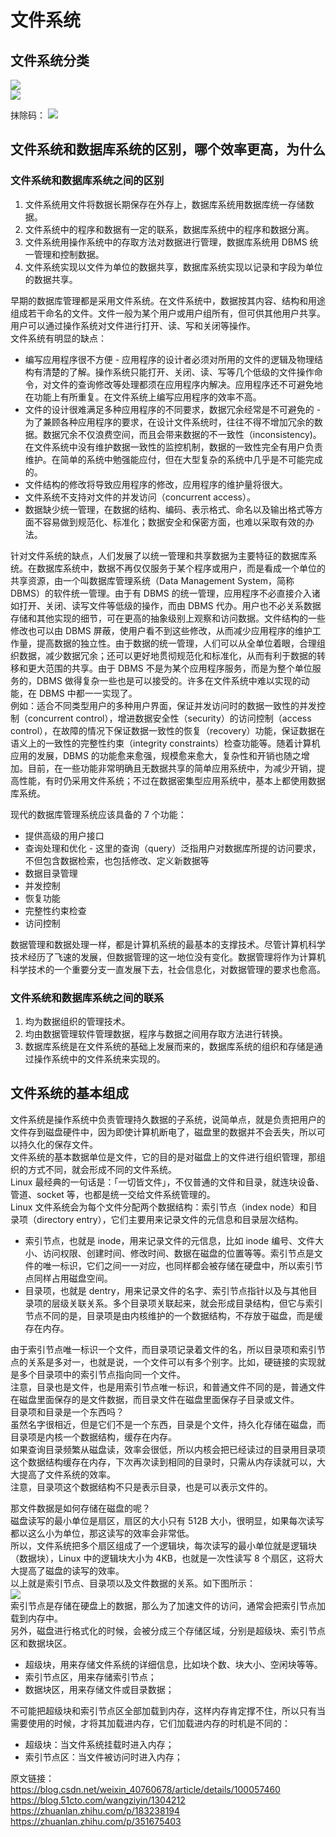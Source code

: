 # 文件系统
## 文件系统分类
![](./不同的文件系统.png)  
![](./不同的文件系统2.png)  

抹除码：
![](./erasure-coding.png)  

## 文件系统和数据库系统的区别，哪个效率更高，为什么
### 文件系统和数据库系统之间的区别
1. 文件系统用文件将数据长期保存在外存上，数据库系统用数据库统一存储数据。
2. 文件系统中的程序和数据有一定的联系，数据库系统中的程序和数据分离。
3. 文件系统用操作系统中的存取方法对数据进行管理，数据库系统用 DBMS 统一管理和控制数据。
4. 文件系统实现以文件为单位的数据共享，数据库系统实现以记录和字段为单位的数据共享。
  
早期的数据库管理都是采用文件系统。在文件系统中，数据按其内容、结构和用途组成若干命名的文件。文件一般为某个用户或用户组所有，但可供其他用户共享。用户可以通过操作系统对文件进行打开、读、写和关闭等操作。  
文件系统有明显的缺点：  
* 编写应用程序很不方便 - 应用程序的设计者必须对所用的文件的逻辑及物理结构有清楚的了解。操作系统只能打开、关闭、读、写等几个低级的文件操作命令，对文件的查询修改等处理都须在应用程序内解决。应用程序还不可避免地在功能上有所重复。在文件系统上编写应用程序的效率不高。
* 文件的设计很难满足多种应用程序的不同要求，数据冗余经常是不可避免的 - 为了兼顾各种应用程序的要求，在设计文件系统时，往往不得不增加冗余的数据。数据冗余不仅浪费空间，而且会带来数据的不一致性（inconsistency)。在文件系统中没有维护数据一致性的监控机制，数据的一致性完全有用户负责维护。在简单的系统中勉强能应付，但在大型复杂的系统中几乎是不可能完成的。
* 文件结构的修改将导致应用程序的修改，应用程序的维护量将很大。
* 文件系统不支持对文件的并发访问（concurrent access）。
* 数据缺少统一管理，在数据的结构、编码、表示格式、命名以及输出格式等方面不容易做到规范化、标准化；数据安全和保密方面，也难以采取有效的办法。

针对文件系统的缺点，人们发展了以统一管理和共享数据为主要特征的数据库系统。在数据库系统中，数据不再仅仅服务于某个程序或用户，而是看成一个单位的共享资源，由一个叫数据库管理系统（Data Management System，简称 DBMS）的软件统一管理。由于有 DBMS 的统一管理，应用程序不必直接介入诸如打开、关闭、读写文件等低级的操作，而由 DBMS 代办。用户也不必关系数据存储和其他实现的细节，可在更高的抽象级别上观察和访问数据。文件结构的一些修改也可以由 DBMS 屏蔽，使用户看不到这些修改，从而减少应用程序的维护工作量，提高数据的独立性。由于数据的统一管理，人们可以从全单位着眼，合理组织数据，减少数据冗余；还可以更好地贯彻规范化和标准化，从而有利于数据的转移和更大范围的共享。由于 DBMS 不是为某个应用程序服务，而是为整个单位服务的，DBMS 做得复杂一些也是可以接受的。许多在文件系统中难以实现的动能，在 DBMS 中都一一实现了。  
例如：适合不同类型用户的多种用户界面，保证并发访问时的数据一致性的并发控制（concurrent control），增进数据安全性（security）的访问控制（access control），在故障的情况下保证数据一致性的恢复（recovery）功能，保证数据在语义上的一致性的完整性约束（integrity constraints）检查功能等。随着计算机应用的发展，DBMS 的功能愈来愈强，规模愈来愈大，复杂性和开销也随之增加。目前，在一些功能非常明确且无数据共享的简单应用系统中，为减少开销，提高性能，有时仍采用文件系统；不过在数据密集型应用系统中，基本上都使用数据库系统。  

现代的数据库管理系统应该具备的 7 个功能：  
* 提供高级的用户接口
* 查询处理和优化 - 这里的查询（query）泛指用户对数据库所提的访问要求，不但包含数据检索，也包括修改、定义新数据等
* 数据目录管理
* 并发控制
* 恢复功能
* 完整性约束检查
* 访问控制

数据管理和数据处理一样，都是计算机系统的最基本的支撑技术。尽管计算机科学技术经历了飞速的发展，但数据管理的这一地位没有变化。数据管理将作为计算机科学技术的一个重要分支一直发展下去，社会信息化，对数据管理的要求也愈高。  
  
### 文件系统和数据库系统之间的联系
1. 均为数据组织的管理技术。
2. 均由数据管理软件管理数据，程序与数据之间用存取方法进行转换。
3. 数据库系统是在文件系统的基础上发展而来的，数据库系统的组织和存储是通过操作系统中的文件系统来实现的。
  
## 文件系统的基本组成
文件系统是操作系统中负责管理持久数据的子系统，说简单点，就是负责把用户的文件存到磁盘硬件中，因为即使计算机断电了，磁盘里的数据并不会丢失，所以可以持久化的保存文件。  
文件系统的基本数据单位是文件，它的目的是对磁盘上的文件进行组织管理，那组织的方式不同，就会形成不同的文件系统。  
Linux 最经典的一句话是：「一切皆文件」，不仅普通的文件和目录，就连块设备、管道、socket 等，也都是统一交给文件系统管理的。  
Linux 文件系统会为每个文件分配两个数据结构：索引节点（index node）和目录项（directory entry），它们主要用来记录文件的元信息和目录层次结构。  
* 索引节点，也就是 inode，用来记录文件的元信息，比如 inode 编号、文件大小、访问权限、创建时间、修改时间、数据在磁盘的位置等等。索引节点是文件的唯一标识，它们之间一一对应，也同样都会被存储在硬盘中，所以索引节点同样占用磁盘空间。
* 目录项，也就是 dentry，用来记录文件的名字、索引节点指针以及与其他目录项的层级关联关系。多个目录项关联起来，就会形成目录结构，但它与索引节点不同的是，目录项是由内核维护的一个数据结构，不存放于磁盘，而是缓存在内存。

由于索引节点唯一标识一个文件，而目录项记录着文件的名，所以目录项和索引节点的关系是多对一，也就是说，一个文件可以有多个别字。比如，硬链接的实现就是多个目录项中的索引节点指向同一个文件。  
注意，目录也是文件，也是用索引节点唯一标识，和普通文件不同的是，普通文件在磁盘里面保存的是文件数据，而目录文件在磁盘里面保存子目录或文件。  
目录项和目录是一个东西吗？  
虽然名字很相近，但是它们不是一个东西，目录是个文件，持久化存储在磁盘，而目录项是内核一个数据结构，缓存在内存。  
如果查询目录频繁从磁盘读，效率会很低，所以内核会把已经读过的目录用目录项这个数据结构缓存在内存，下次再次读到相同的目录时，只需从内存读就可以，大大提高了文件系统的效率。  
注意，目录项这个数据结构不只是表示目录，也是可以表示文件的。  

那文件数据是如何存储在磁盘的呢？  
磁盘读写的最小单位是扇区，扇区的大小只有 512B 大小，很明显，如果每次读写都以这么小为单位，那这读写的效率会非常低。  
所以，文件系统把多个扇区组成了一个逻辑块，每次读写的最小单位就是逻辑块（数据块），Linux 中的逻辑块大小为 4KB，也就是一次性读写 8 个扇区，这将大大提高了磁盘的读写的效率。  
以上就是索引节点、目录项以及文件数据的关系。如下图所示：  
![](./索引节点和目录项以及文件数据的关系.jpeg)  
索引节点是存储在硬盘上的数据，那么为了加速文件的访问，通常会把索引节点加载到内存中。  
另外，磁盘进行格式化的时候，会被分成三个存储区域，分别是超级块、索引节点区和数据块区。 
* 超级块，用来存储文件系统的详细信息，比如块个数、块大小、空闲块等等。 
* 索引节点区，用来存储索引节点； 
* 数据块区，用来存储文件或目录数据；

不可能把超级块和索引节点区全部加载到内存，这样内存肯定撑不住，所以只有当需要使用的时候，才将其加载进内存，它们加载进内存的时机是不同的：  
* 超级块：当文件系统挂载时进入内存；
* 索引节点区：当文件被访问时进入内存；

  
原文链接：
https://blog.csdn.net/weixin_40760678/article/details/100057460  
https://blog.51cto.com/wangziyin/1304212  
https://zhuanlan.zhihu.com/p/183238194  
https://zhuanlan.zhihu.com/p/351675403  
